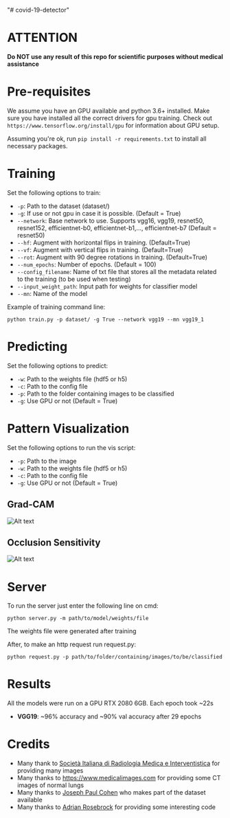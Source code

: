 "# covid-19-detector"

# ATTENTION

**Do NOT use any result of this repo for scientific purposes without medical assistance**

# Pre-requisites

We assume you have an GPU available and python 3.6+ installed. Make sure you have installed all the correct drivers for gpu training. Check out ```https://www.tensorflow.org/install/gpu``` for information about GPU setup.

Assuming you're ok, run ```pip install -r requirements.txt``` to install all necessary packages.

# Training

Set the following options to train:

* ```-p```: Path to the dataset (dataset/)
* ```-g```: If use or not gpu in case it is possible. (Default = True)
* ```--network```: Base network to use. Supports vgg16, vgg19, resnet50, resnet152, efficientnet-b0, efficientnet-b1,..., efficientnet-b7 (Default = resnet50)
* ```--hf```: Augment with horizontal flips in training. (Default=True)
* ```--vf```: Augment with vertical flips in training. (Default=True)
* ```--rot```: Augment with 90 degree rotations in training. (Default=True)
* ```--num_epochs```: Number of epochs. (Default = 100)
* ```--config_filename```: Name of txt file that stores all the metadata related to the training (to be used when testing)
* ```--input_weight_path```: Input path for weights for classifier model
* ```--mn```: Name of the model

Example of training command line:

```python train.py -p dataset/ -g True --network vgg19 --mn vgg19_1```

# Predicting

Set the following options to predict:

* ```-w```: Path to the weights file (hdf5 or h5)
* ```-c```: Path to the config file
* ```-p```: Path to the folder containing images to be classified
* ```-g```: Use GPU or not (Default = True)

# Pattern Visualization

Set the following options to run the vis script:

* ```-p```: Path to the image
* ```-w```: Path to the weights file (hdf5 or h5)
* ```-c```: Path to the config file
* ```-g```: Use GPU or not (Default = True)

## Grad-CAM

![Alt text](./logs/vgg19_3/1584569553.9135659/grad_cam_class_0.png)

## Occlusion Sensitivity

![Alt text](./logs/vgg19_3/1584569553.9135659/occlusion_sensitivity_class_0.png)

# Server

To run the server just enter the following line on cmd:

```python server.py -m path/to/model/weights/file```

The weights file were generated after training

After, to make an http request run request.py:

```python request.py -p path/to/folder/containing/images/to/be/classified```

# Results

All the models were run on a GPU RTX 2080 6GB. Each epoch took ~22s

* **VGG19**: ~96% accuracy and ~90% val accuracy after 29 epochs

# Credits

* Many thank to [Società Italiana di Radiologia Medica e Interventistica](https://www.sirm.org/category/senza-categoria/covid-19/) for providing many images
* Many thanks to https://www.medicalimages.com for providing some CT images of normal lungs
* Many thanks to [Joseph Paul Cohen](https://github.com/ieee8023/covid-chestxray-dataset) who makes part of the dataset available
* Many thanks to [Adrian Rosebrock](https://github.com/jrosebr1) for providing some interesting code